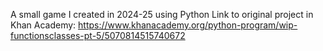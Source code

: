 A small game I created in 2024-25 using Python
Link to original project in Khan Academy:  https://www.khanacademy.org/python-program/wip-functionsclasses-pt-5/5070814515740672 
